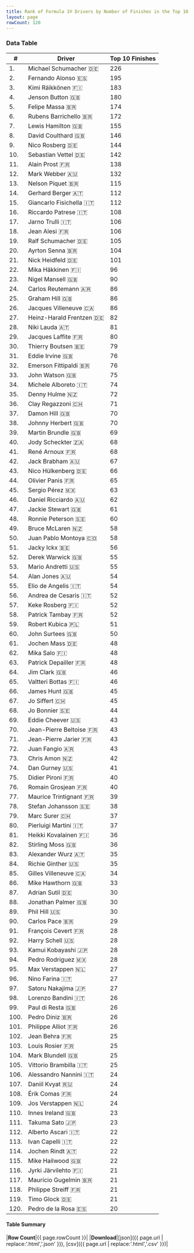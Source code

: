 ```yaml
---
title: Rank of Formula 1® Drivers by Number of Finishes in the Top 10
layout: page
rowCount: 120
---
```


<canvas id="chart" width="400" height="180"></canvas>
<script>
var data = {
    "datasets": [
        {
            "backgroundColor": "#f3a935",
            "borderColor": "#f68639",
            "borderWidth": 1,
            "data": [
                226.0,
                195.0,
                183.0,
                180.0,
                174.0,
                172.0,
                155.0,
                146.0,
                144.0,
                142.0,
                138.0,
                132.0,
                115.0,
                112.0,
                112.0,
                108.0,
                106.0,
                106.0,
                105.0,
                104.0,
                101.0,
                96.0,
                90.0,
                86.0,
                86.0,
                86.0,
                82.0,
                81.0,
                80.0,
                79.0,
                76.0,
                76.0,
                75.0,
                74.0,
                72.0,
                71.0,
                70.0,
                70.0,
                69.0,
                68.0,
                68.0,
                67.0,
                66.0,
                65.0,
                63.0,
                62.0,
                61.0,
                60.0,
                58.0,
                58.0,
                56.0,
                55.0,
                55.0,
                54.0,
                54.0,
                52.0,
                52.0,
                52.0,
                51.0,
                50.0,
                48.0,
                48.0,
                48.0,
                46.0,
                46.0,
                45.0,
                45.0,
                44.0,
                43.0,
                43.0,
                43.0,
                43.0,
                42.0,
                41.0,
                40.0,
                40.0,
                39.0,
                38.0,
                37.0,
                37.0,
                36.0,
                36.0,
                35.0,
                35.0,
                34.0,
                33.0,
                30.0,
                30.0,
                30.0,
                29.0,
                28.0,
                28.0,
                28.0,
                28.0,
                27.0,
                27.0,
                27.0,
                26.0,
                26.0,
                26.0,
                26.0,
                25.0,
                25.0,
                25.0,
                25.0,
                24.0,
                24.0,
                24.0,
                24.0,
                23.0,
                23.0,
                22.0,
                22.0,
                22.0,
                22.0,
                21.0,
                21.0,
                21.0,
                21.0,
                20.0
            ],
            "label": "Top 10 Finishes"
        }
    ],
    "labels": [
        "Michael Schumacher",
        "Fernando Alonso",
        "Kimi Räikkönen",
        "Jenson Button",
        "Felipe Massa",
        "Rubens Barrichello",
        "Lewis Hamilton",
        "David Coulthard",
        "Nico Rosberg",
        "Sebastian Vettel",
        "Alain Prost",
        "Mark Webber",
        "Nelson Piquet",
        "Gerhard Berger",
        "Giancarlo Fisichella",
        "Riccardo Patrese",
        "Jarno Trulli",
        "Jean Alesi",
        "Ralf Schumacher",
        "Ayrton Senna",
        "Nick Heidfeld",
        "Mika Häkkinen",
        "Nigel Mansell",
        "Carlos Reutemann",
        "Graham Hill",
        "Jacques Villeneuve",
        "Heinz-Harald Frentzen",
        "Niki Lauda",
        "Jacques Laffite",
        "Thierry Boutsen",
        "Eddie Irvine",
        "Emerson Fittipaldi",
        "John Watson",
        "Michele Alboreto",
        "Denny Hulme",
        "Clay Regazzoni",
        "Damon Hill",
        "Johnny Herbert",
        "Martin Brundle",
        "Jody Scheckter",
        "René Arnoux",
        "Jack Brabham",
        "Nico Hülkenberg",
        "Olivier Panis",
        "Sergio Pérez",
        "Daniel Ricciardo",
        "Jackie Stewart",
        "Ronnie Peterson",
        "Bruce McLaren",
        "Juan Pablo Montoya",
        "Jacky Ickx",
        "Derek Warwick",
        "Mario Andretti",
        "Alan Jones",
        "Elio de Angelis",
        "Andrea de Cesaris",
        "Keke Rosberg",
        "Patrick Tambay",
        "Robert Kubica",
        "John Surtees",
        "Jochen Mass",
        "Mika Salo",
        "Patrick Depailler",
        "Jim Clark",
        "Valtteri Bottas",
        "James Hunt",
        "Jo Siffert",
        "Jo Bonnier",
        "Eddie Cheever",
        "Jean-Pierre Beltoise",
        "Jean-Pierre Jarier",
        "Juan Fangio",
        "Chris Amon",
        "Dan Gurney",
        "Didier Pironi",
        "Romain Grosjean",
        "Maurice Trintignant",
        "Stefan Johansson",
        "Marc Surer",
        "Pierluigi Martini",
        "Heikki Kovalainen",
        "Stirling Moss",
        "Alexander Wurz",
        "Richie Ginther",
        "Gilles Villeneuve",
        "Mike Hawthorn",
        "Adrian Sutil",
        "Jonathan Palmer",
        "Phil Hill",
        "Carlos Pace",
        "François Cevert",
        "Harry Schell",
        "Kamui Kobayashi",
        "Pedro Rodríguez",
        "Max Verstappen",
        "Nino Farina",
        "Satoru Nakajima",
        "Lorenzo Bandini",
        "Paul di Resta",
        "Pedro Diniz",
        "Philippe Alliot",
        "Jean Behra",
        "Louis Rosier",
        "Mark Blundell",
        "Vittorio Brambilla",
        "Alessandro Nannini",
        "Daniil Kvyat",
        "Érik Comas",
        "Jos Verstappen",
        "Innes Ireland",
        "Takuma Sato",
        "Alberto Ascari",
        "Ivan Capelli",
        "Jochen Rindt",
        "Mike Hailwood",
        "Jyrki Järvilehto",
        "Maurício Gugelmin",
        "Philippe Streiff",
        "Timo Glock",
        "Pedro de la Rosa"
    ]
};
var options = {
  legend: {
    display: false
  },
  scales: {
    xAxes: [{
      ticks: {
        beginAtZero: true,
        maxRotation: 180,
        display: window.innerWidth > 800
      }
    }],
    yAxes: [{
      ticks: {
        beginAtZero: true
      }
    }]
  },
  onResize: function(chart, size) {
    chart.options.scales.xAxes[0].ticks.display = size.width > 800;
  }
};
new Chart("chart", {
    data: data,
    type: 'bar',
    options: options
});
</script>



### Data Table

| # | Driver | Top 10 Finishes |
|--|--|--|
| 1. | Michael Schumacher 🇩🇪 | 226 |
| 2. | Fernando Alonso 🇪🇸 | 195 |
| 3. | Kimi Räikkönen 🇫🇮 | 183 |
| 4. | Jenson Button 🇬🇧 | 180 |
| 5. | Felipe Massa 🇧🇷 | 174 |
| 6. | Rubens Barrichello 🇧🇷 | 172 |
| 7. | Lewis Hamilton 🇬🇧 | 155 |
| 8. | David Coulthard 🇬🇧 | 146 |
| 9. | Nico Rosberg 🇩🇪 | 144 |
| 10. | Sebastian Vettel 🇩🇪 | 142 |
| 11. | Alain Prost 🇫🇷 | 138 |
| 12. | Mark Webber 🇦🇺 | 132 |
| 13. | Nelson Piquet 🇧🇷 | 115 |
| 14. | Gerhard Berger 🇦🇹 | 112 |
| 15. | Giancarlo Fisichella 🇮🇹 | 112 |
| 16. | Riccardo Patrese 🇮🇹 | 108 |
| 17. | Jarno Trulli 🇮🇹 | 106 |
| 18. | Jean Alesi 🇫🇷 | 106 |
| 19. | Ralf Schumacher 🇩🇪 | 105 |
| 20. | Ayrton Senna 🇧🇷 | 104 |
| 21. | Nick Heidfeld 🇩🇪 | 101 |
| 22. | Mika Häkkinen 🇫🇮 | 96 |
| 23. | Nigel Mansell 🇬🇧 | 90 |
| 24. | Carlos Reutemann 🇦🇷 | 86 |
| 25. | Graham Hill 🇬🇧 | 86 |
| 26. | Jacques Villeneuve 🇨🇦 | 86 |
| 27. | Heinz-Harald Frentzen 🇩🇪 | 82 |
| 28. | Niki Lauda 🇦🇹 | 81 |
| 29. | Jacques Laffite 🇫🇷 | 80 |
| 30. | Thierry Boutsen 🇧🇪 | 79 |
| 31. | Eddie Irvine 🇬🇧 | 76 |
| 32. | Emerson Fittipaldi 🇧🇷 | 76 |
| 33. | John Watson 🇬🇧 | 75 |
| 34. | Michele Alboreto 🇮🇹 | 74 |
| 35. | Denny Hulme 🇳🇿 | 72 |
| 36. | Clay Regazzoni 🇨🇭 | 71 |
| 37. | Damon Hill 🇬🇧 | 70 |
| 38. | Johnny Herbert 🇬🇧 | 70 |
| 39. | Martin Brundle 🇬🇧 | 69 |
| 40. | Jody Scheckter 🇿🇦 | 68 |
| 41. | René Arnoux 🇫🇷 | 68 |
| 42. | Jack Brabham 🇦🇺 | 67 |
| 43. | Nico Hülkenberg 🇩🇪 | 66 |
| 44. | Olivier Panis 🇫🇷 | 65 |
| 45. | Sergio Pérez 🇲🇽 | 63 |
| 46. | Daniel Ricciardo 🇦🇺 | 62 |
| 47. | Jackie Stewart 🇬🇧 | 61 |
| 48. | Ronnie Peterson 🇸🇪 | 60 |
| 49. | Bruce McLaren 🇳🇿 | 58 |
| 50. | Juan Pablo Montoya 🇨🇴 | 58 |
| 51. | Jacky Ickx 🇧🇪 | 56 |
| 52. | Derek Warwick 🇬🇧 | 55 |
| 53. | Mario Andretti 🇺🇸 | 55 |
| 54. | Alan Jones 🇦🇺 | 54 |
| 55. | Elio de Angelis 🇮🇹 | 54 |
| 56. | Andrea de Cesaris 🇮🇹 | 52 |
| 57. | Keke Rosberg 🇫🇮 | 52 |
| 58. | Patrick Tambay 🇫🇷 | 52 |
| 59. | Robert Kubica 🇵🇱 | 51 |
| 60. | John Surtees 🇬🇧 | 50 |
| 61. | Jochen Mass 🇩🇪 | 48 |
| 62. | Mika Salo 🇫🇮 | 48 |
| 63. | Patrick Depailler 🇫🇷 | 48 |
| 64. | Jim Clark 🇬🇧 | 46 |
| 65. | Valtteri Bottas 🇫🇮 | 46 |
| 66. | James Hunt 🇬🇧 | 45 |
| 67. | Jo Siffert 🇨🇭 | 45 |
| 68. | Jo Bonnier 🇸🇪 | 44 |
| 69. | Eddie Cheever 🇺🇸 | 43 |
| 70. | Jean-Pierre Beltoise 🇫🇷 | 43 |
| 71. | Jean-Pierre Jarier 🇫🇷 | 43 |
| 72. | Juan Fangio 🇦🇷 | 43 |
| 73. | Chris Amon 🇳🇿 | 42 |
| 74. | Dan Gurney 🇺🇸 | 41 |
| 75. | Didier Pironi 🇫🇷 | 40 |
| 76. | Romain Grosjean 🇫🇷 | 40 |
| 77. | Maurice Trintignant 🇫🇷 | 39 |
| 78. | Stefan Johansson 🇸🇪 | 38 |
| 79. | Marc Surer 🇨🇭 | 37 |
| 80. | Pierluigi Martini 🇮🇹 | 37 |
| 81. | Heikki Kovalainen 🇫🇮 | 36 |
| 82. | Stirling Moss 🇬🇧 | 36 |
| 83. | Alexander Wurz 🇦🇹 | 35 |
| 84. | Richie Ginther 🇺🇸 | 35 |
| 85. | Gilles Villeneuve 🇨🇦 | 34 |
| 86. | Mike Hawthorn 🇬🇧 | 33 |
| 87. | Adrian Sutil 🇩🇪 | 30 |
| 88. | Jonathan Palmer 🇬🇧 | 30 |
| 89. | Phil Hill 🇺🇸 | 30 |
| 90. | Carlos Pace 🇧🇷 | 29 |
| 91. | François Cevert 🇫🇷 | 28 |
| 92. | Harry Schell 🇺🇸 | 28 |
| 93. | Kamui Kobayashi 🇯🇵 | 28 |
| 94. | Pedro Rodríguez 🇲🇽 | 28 |
| 95. | Max Verstappen 🇳🇱 | 27 |
| 96. | Nino Farina 🇮🇹 | 27 |
| 97. | Satoru Nakajima 🇯🇵 | 27 |
| 98. | Lorenzo Bandini 🇮🇹 | 26 |
| 99. | Paul di Resta 🇬🇧 | 26 |
| 100. | Pedro Diniz 🇧🇷 | 26 |
| 101. | Philippe Alliot 🇫🇷 | 26 |
| 102. | Jean Behra 🇫🇷 | 25 |
| 103. | Louis Rosier 🇫🇷 | 25 |
| 104. | Mark Blundell 🇬🇧 | 25 |
| 105. | Vittorio Brambilla 🇮🇹 | 25 |
| 106. | Alessandro Nannini 🇮🇹 | 24 |
| 107. | Daniil Kvyat 🇷🇺 | 24 |
| 108. | Érik Comas 🇫🇷 | 24 |
| 109. | Jos Verstappen 🇳🇱 | 24 |
| 110. | Innes Ireland 🇬🇧 | 23 |
| 111. | Takuma Sato 🇯🇵 | 23 |
| 112. | Alberto Ascari 🇮🇹 | 22 |
| 113. | Ivan Capelli 🇮🇹 | 22 |
| 114. | Jochen Rindt 🇦🇹 | 22 |
| 115. | Mike Hailwood 🇬🇧 | 22 |
| 116. | Jyrki Järvilehto 🇫🇮 | 21 |
| 117. | Maurício Gugelmin 🇧🇷 | 21 |
| 118. | Philippe Streiff 🇫🇷 | 21 |
| 119. | Timo Glock 🇩🇪 | 21 |
| 120. | Pedro de la Rosa 🇪🇸 | 20 |

#### Table Summary

|**Row Count**|{{ page.rowCount }}|
|**Download**|[json]({{ page.url | replace:'.html','.json' }}), [csv]({{ page.url | replace:'.html','.csv' }})|
